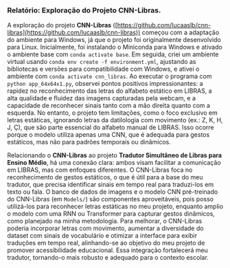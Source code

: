 ### Relatório: Exploração do Projeto CNN-Libras.

A exploração do projeto **CNN-Libras** ([https://github.com/lucaaslb/cnn-libras](https://github.com/lucaaslb/cnn-libras)) começou com a adaptação do ambiente para Windows, já que o projeto foi originalmente desenvolvido para Linux. Inicialmente, foi instalando o Miniconda para Windows e ativado o ambiente base com `conda activate base`. Em seguida, criei um ambiente virtual usando `conda env create -f environment.yml`, ajustando as bibliotecas e versões para compatibilidade com Windows, e ativei o ambiente com `conda activate cnn_libras`. Ao executar o programa com `python app_64x64x1.py`, observei pontos positivos impressionantes: a rapidez no reconhecimento das letras do alfabeto estático em LIBRAS, a alta qualidade e fluidez das imagens capturadas pela webcam, e a capacidade de reconhecer sinais tanto com a mão direita quanto com a esquerda. No entanto, o projeto tem limitações, como o foco exclusivo em letras estáticas, ignorando letras da datilologia com movimento (ex.: Z, K, H, J, Ç), que são parte essencial do alfabeto manual de LIBRAS. Isso ocorre porque o modelo utiliza apenas uma CNN, que é adequada para gestos estáticos, mas não para padrões temporais ou dinâmicos.

Relacionando o **CNN-Libras** ao projeto **Tradutor Simultâneo de Libras para Ensino Médio**, há uma conexão clara: ambos visam facilitar a comunicação em LIBRAS, mas com enfoques diferentes. O CNN-Libras foca no reconhecimento de gestos estáticos, o que é útil para a base do meu tradutor, que precisa identificar sinais em tempo real para traduzi-los em texto ou fala. O banco de dados de imagens e o modelo CNN pré-treinado do CNN-Libras (em `Models/`) são componentes aproveitáveis, pois posso utilizá-los para reconhecer letras estáticas no meu projeto, enquanto amplio o modelo com uma RNN ou Transformer para capturar gestos dinâmicos, como planejado na minha metodologia. Para melhorar, o CNN-Libras poderia incorporar letras com movimento, aumentar a diversidade do dataset com sinais de vocabulário e otimizar a interface para exibir traduções em tempo real, alinhando-se ao objetivo do meu projeto de promover acessibilidade educacional. Essa integração fortalecerá meu tradutor, tornando-o mais robusto e adequado para o contexto escolar.